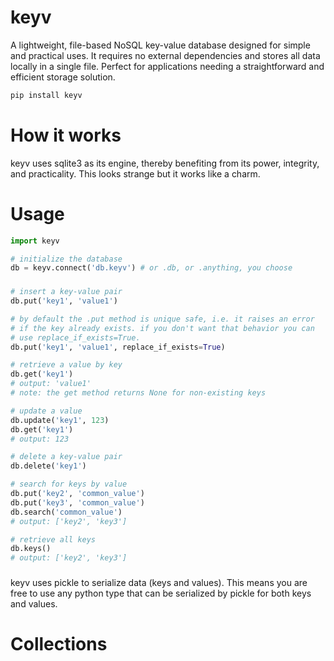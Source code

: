 # keyv

A lightweight, file-based NoSQL key-value database designed for simple and practical uses. It requires no external dependencies and stores all data locally in a single file. Perfect for applications needing a straightforward and efficient storage solution.

```bash
pip install keyv
```
# How it works
keyv uses sqlite3 as its engine, thereby benefiting from its power, integrity, and practicality. This looks strange but it works like a charm.

# Usage

```python
import keyv

# initialize the database
db = keyv.connect('db.keyv') # or .db, or .anything, you choose
```
###
```python
# insert a key-value pair
db.put('key1', 'value1')

# by default the .put method is unique safe, i.e. it raises an error
# if the key already exists. if you don't want that behavior you can
# use replace_if_exists=True.
db.put('key1', 'value1', replace_if_exists=True)

# retrieve a value by key
db.get('key1')
# output: 'value1'
# note: the get method returns None for non-existing keys

# update a value
db.update('key1', 123)
db.get('key1')
# output: 123

# delete a key-value pair
db.delete('key1')

# search for keys by value
db.put('key2', 'common_value')
db.put('key3', 'common_value')
db.search('common_value')
# output: ['key2', 'key3']

# retrieve all keys
db.keys()
# output: ['key2', 'key3']
```
###
keyv uses pickle to serialize data (keys and values). This means you are free to use any python type that can be serialized by pickle for both keys and values.

# Collections
